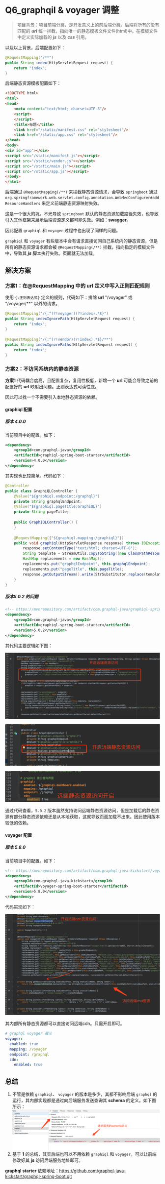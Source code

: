 # Q6_graphqil & voyager 调整

> 项目背景：项目前端分离，是开发意义上的前后端分离。后端将所有的没有匹配的 ***url*** 统一拦截，指向唯一的静态模板文件文件(html)中。在模板文件中定义实际加载的 ***js*** 以及 ***css*** 引用。

以及以上背景，后端配置如下：<br/>

```java
@RequestMapping("/**")
public String index(HttpServletRequest request) {
    return "index";
}
```

后端静态资源模板配置如下：<br/>

```html
<!DOCTYPE html>
<html>
<head>
    <meta content="text/html; charset=UTF-8"/>
    <script>
    </script>
    <title>标题</title>
    <link href="/static/manifest.css" rel="stylesheet"/>
    <link href="/static/app.css" rel="stylesheet"/>
</head>
<body>
<div id="app"></div>
<script src="/static/manifest.js"></script>
<script src="/static/vendor.js"></script>
<script src="/static/main.js"></script>
<script src="/static/app.js"></script>
</body>
</html>
```



后端通过 `@RequestMapping(/**)` 来拦截静态资源请求，会导致 `springboot` 通过 `org.springframework.web.servlet.config.annotation.WebMvcConfigurer#addResourceHandlers` 来定义前端静态资源映射失效。

这是一个很大的坑。不光导致 `springboot` 默认的静态资源加载路径失效，也导致引入其他框架来展示后端资源定义都可能失效。例如：**swagger**。



因此配置 `graphiql` 和 `voyager` 过程中也出现了同样的问题。

`graphiql` 和 `voyager` 有些版本中会有请求直接访问自己系统内的静态资源，但是所有的静态资源请求都会被  `@RequestMapping(/**)`  拦截，指向指定的模板文件中，导致其 ***js*** 脚本执行失败。页面就无法加载。



## 解决方案

### 方案1：在@RequestMapping 中的 url 定义中写入正则匹配规则

使用 `{:正则表达式}` 定义的规则，代码如下：排除 **url** "/voyager" 或 "/voyager/\*\*" 以外的请求。<br/>

```java
@RequestMapping("/{:^(?!voyager)(?!index).*$}")
public String indexIgnorePath(HttpServletRequest request) {
    return "index";
}

@RequestMapping("/{:^(?!vendor)(?!index).*$}/**")
public String indexIgnorePaths(HttpServletRequest request) {
    return "index";
}
```



### 方案2：不访问系统内的静态资源

**方案1** 代码耦合度高，且配置复杂，复用性极低，新增一个 **url** 可能会导致之前的配置好的 **url** 映射出问题。正则表达式可读性底。

因此可以找一个不需要引入本地静态资源的依赖。



#### graphiql 配置

##### 版本 4.0.0

当前项目中的配置。如下：<br/>

```xml
<dependency>
    <groupId>com.graphql-java</groupId>
    <artifactId>graphiql-spring-boot-starter</artifactId>
    <version>4.0.0</version>
</dependency>
```

其实现也比较简单。代码如下：<br/>

```java
@Controller
public class GraphiQLController {
    @Value("${graphiql.endpoint:/graphql}")
    private String graphqlEndpoint;
    @Value("${graphiql.pageTitle:GraphiQL}")
    private String pageTitle;

    public GraphiQLController() {
    }

    @RequestMapping({"${graphiql.mapping:/graphiql}"})
    public void graphiql(HttpServletResponse response) throws IOException {
        response.setContentType("text/html; charset=UTF-8");
        String template = StreamUtils.copyToString((new ClassPathResource("graphiql.html")).getInputStream(), Charset.defaultCharset());
        HashMap replacements = new HashMap();
        replacements.put("graphqlEndpoint", this.graphqlEndpoint);
        replacements.put("pageTitle", this.pageTitle);
        response.getOutputStream().write(StrSubstitutor.replace(template, replacements).getBytes(Charset.defaultCharset()));
    }
}
```



##### 版本5.0.2 的问题

```xml
<!-- https://mvnrepository.com/artifact/com.graphql-java/graphiql-spring-boot-starter -->
<dependency>
    <groupId>com.graphql-java</groupId>
    <artifactId>graphiql-spring-boot-starter</artifactId>
    <version>5.0.2</version>
</dependency>
```

其代码主要逻辑如下图：<br/>

![image-20190430180802061](images/image-20190430180802061.png)

![image-20190430180856223](images/image-20190430180856223.png)

![image-20190430181016492](images/image-20190430181016492.png)



通过代码查看，`5.0.2` 版本虽然支持访问远端静态资源访问，但是加载后的静态资源有部分静态资源依赖还是从本地获取，这就导致页面加载不出来。因此使用版本较低的依赖。



#### voyager 配置

##### 版本 5.8.0

当前项目中的配置。如下：<br/>

```xml
<!-- https://mvnrepository.com/artifact/com.graphql-java-kickstart/voyager-spring-boot-starter -->
<dependency>
    <groupId>com.graphql-java-kickstart</groupId>
    <artifactId>voyager-spring-boot-starter</artifactId>
    <version>5.8.0</version>
</dependency>
```

代码实现如下：<br/>

![image-20190430181802162](images/image-20190430181802162.png)

其内部所有静态资源都可以直接访问远端cdn。只需开启即可。<br/>

```yaml
# graphql voyager 展示
voyager:
  enabled: true
  mapping: /voyager
  endpoint: /graphql
  cdn:
    enabled: true
```



## 总结

1. 不管是依赖 `graphiql`、 `voyager` 的版本是多少，其都不影响后端 `graphql` 的运行，其内部实现都是通过向后端服务发送查询其 **schema** 的定义。如下图所示：<br/>![image-20190430182336213](images/image-20190430182336213.png)
2. 基于 **1** 的总结，其实后端也可以不用依赖 `graphiql` 和 `voyager`，可以让前端修改好其 **js** 访问后端服务地址即可。



 **graphql starter** 依赖地址：https://github.com/graphql-java-kickstart/graphql-spring-boot.git

